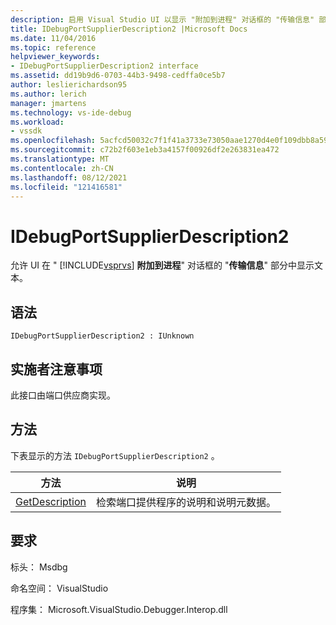 ```yaml
---
description: 启用 Visual Studio UI 以显示 "附加到进程" 对话框的 "传输信息" 部分中的文本。
title: IDebugPortSupplierDescription2 |Microsoft Docs
ms.date: 11/04/2016
ms.topic: reference
helpviewer_keywords:
- IDebugPortSupplierDescription2 interface
ms.assetid: dd19b9d6-0703-44b3-9498-cedffa0ce5b7
author: leslierichardson95
ms.author: lerich
manager: jmartens
ms.technology: vs-ide-debug
ms.workload:
- vssdk
ms.openlocfilehash: 5acfcd50032c7f1f41a3733e73050aae1270d4e0f109dbb8a59229f1404f08f5
ms.sourcegitcommit: c72b2f603e1eb3a4157f00926df2e263831ea472
ms.translationtype: MT
ms.contentlocale: zh-CN
ms.lasthandoff: 08/12/2021
ms.locfileid: "121416581"
---
```

# <a name="idebugportsupplierdescription2"></a>IDebugPortSupplierDescription2
允许 UI 在 " [!INCLUDE[vsprvs](../../../code-quality/includes/vsprvs_md.md)] **附加到进程**" 对话框的 "**传输信息**" 部分中显示文本。

## <a name="syntax"></a>语法

```
IDebugPortSupplierDescription2 : IUnknown
```

## <a name="notes-for-implementers"></a>实施者注意事项
 此接口由端口供应商实现。

## <a name="methods"></a>方法
 下表显示的方法 `IDebugPortSupplierDescription2` 。

|方法|说明|
|------------|-----------------|
|[GetDescription](../../../extensibility/debugger/reference/idebugportsupplierdescription2-getdescription.md)|检索端口提供程序的说明和说明元数据。|

## <a name="requirements"></a>要求
 标头： Msdbg

 命名空间： VisualStudio

 程序集： Microsoft.VisualStudio.Debugger.Interop.dll
